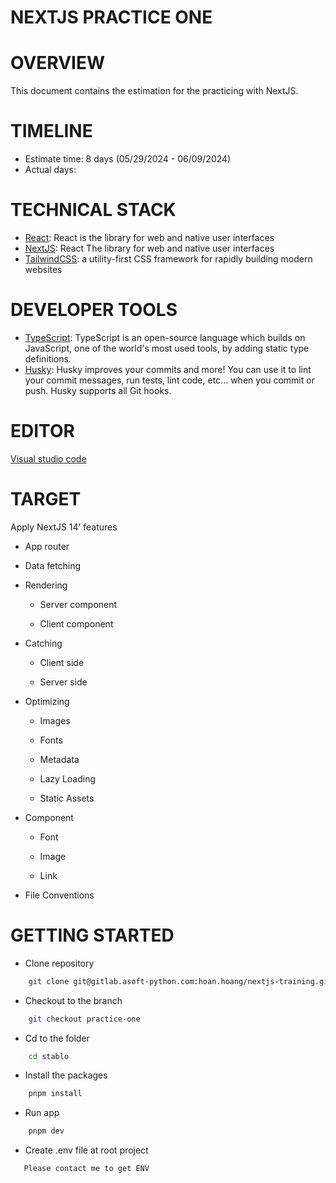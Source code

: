 # NEXTJS PRACTICE ONE

# OVERVIEW

This document contains the estimation for the practicing with NextJS.

# TIMELINE

- Estimate time: 8 days (05/29/2024 - 06/09/2024)
- Actual days:

# TECHNICAL STACK

- [React](https://react.dev/): React is the library for web and native user interfaces
- [NextJS](https://nextjs.org/): React The library for web and native user interfaces
- [TailwindCSS](https://tailwindcss.com/): a utility-first CSS framework for rapidly building modern websites

# DEVELOPER TOOLS

- [TypeScript](https://www.typescriptlang.org/): TypeScript is an open-source language which builds on JavaScript, one of the world's most used tools, by adding static type definitions.
- [Husky](https://typicode.github.io/): Husky improves your commits and more! You can use it to lint your commit messages, run tests, lint code, etc... when you commit or push. Husky supports all Git hooks.

# EDITOR

[Visual studio code](https://code.visualstudio.com/)

# TARGET

Apply NextJS 14’ features

- App router

- Data fetching

- Rendering

    + Server component

    + Client component

- Catching

    + Client side

    + Server side

- Optimizing

    + Images

    + Fonts

    + Metadata

    + Lazy Loading

    + Static Assets

- Component

    + Font

    + Image

    + Link

- File Conventions


# GETTING STARTED

- Clone repository

```bash
    git clone git@gitlab.asoft-python.com:hoan.hoang/nextjs-training.git
```

- Checkout to the branch

```bash
    git checkout practice-one
```

- Cd to the folder

```bash
    cd stablo
```

- Install the packages

```bash
    pnpm install
```

- Run app

```bash
    pnpm dev
```

- Create .env file at root project

```bash
   Please contact me to get ENV
```
